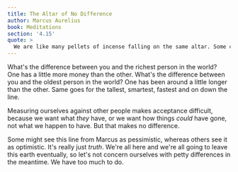 ```yaml
---
title: The Altar of No Difference
author: Marcus Aurelius
book: Meditations
section: '4.15'
quote: >
  We are like many pellets of incense falling on the same altar. Some collapse sooner, others later, but it makes no difference.
---
```


What's the difference between you and the richest person in the world? One has a little more money than the other. What's the difference between you and the oldest person in the world? One has been around a little longer than the other. Same goes for the tallest, smartest, fastest and on down the line.

Measuring ourselves against other people makes acceptance difficult, because we want what _they_ have, or we want how things _could_ have gone, not what we happen to have. But that makes no difference.

Some might see this line from Marcus as pessimistic, whereas others see it as optimistic. It's really just _truth_. We're all here and we're all going to leave this earth eventually, so let's not concern ourselves with petty differences in the meantime. We have too much to do.
